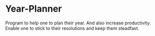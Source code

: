 # Year-Planner
Program to help one to plan their year.
And also increase productivity.
Enable one to stick to their resolutions and keep them steadfast. 


